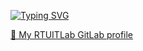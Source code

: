 [![Typing SVG](https://readme-typing-svg.demolab.com?font=PT+Mono&color=43AFA2&lines=Hi+there+%F0%9F%91%8B)](https://git.io/typing-svg)

[🦊 My RTUITLab GitLab profile](https://gitlab.rtuitlab.dev/FlynnTaggart)

<!--
**FlynnTaggart/FlynnTaggart** is a ✨ _special_ ✨ repository because its `README.md` (this file) appears on your GitHub profile.

Here are some ideas to get you started:

- 🔭 I’m currently working on ...
- 🌱 I’m currently learning ...
- 👯 I’m looking to collaborate on ...
- 🤔 I’m looking for help with ...
- 💬 Ask me about ...
- 📫 How to reach me: ...
- 😄 Pronouns: ...
- ⚡ Fun fact: ...
-->
